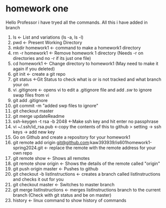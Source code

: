 # homework one
 Hello Professor
i have tryed all the commands.
All this i have added in branch
1.  ls <- List and variations (ls -a, ls -l)
2.  pwd <- Present Working Directory
3.  mkdir homework1 <- command to make a homework1 directory
4.  rm -r homework1 <- Remove homework 1 directory (Needs -r on directories and no -r if its just one file)
5.  cd homework1 <- Change directory to homework1 (May need to make it again if you deleted)
6.  git init <- create a git repo
7.  git status <-Git Status to check what is or is not tracked and what branch your on
8.  vi .gitignore <- opens vi to edit a .gitignore file and add *.sw* to ignore swap files from vi
9.  git add .gitignore
10. git commit -m "added swp files to ignore"
11. git checkout master
12. git merge updateReadme
13. ssh-keygen -t rsa -b 2048  <-Make ssh key and hit enter no passphrase
14. vi ~/.ssh/id_rsa.pub <-copy the contents of this to github > setting -> ssh keys -> add new key
15. Go on Github and create a repository for your homework1 
16. git remote add origin git@github.com:kaw393939/is601homework1-spring2024.git <- replace the remote with the remote address for your own repo
17. git remote show <- Shows all remotes
18. git remote show origin <- Shows the details of the remote called "origin"
19. git push origin master <- Pushes to github 
20. git checkout -b listInstructions <- creates a branch called listInstructions and checks it out for you
21. git checkout master <- Switches to master branch
22. git merge listInstructions <- merges listInstructions branch to the current branch (Check with git status and be on master)
23. history <- linux command to show history of commands
